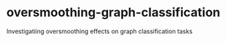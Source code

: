 # oversmoothing-graph-classification
Investigatiing oversmoothing effects on graph classification tasks
